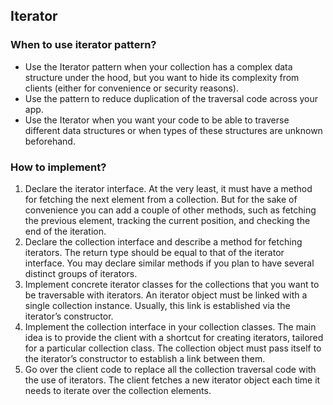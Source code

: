 ﻿## Iterator

### When to use iterator pattern?

- Use the Iterator pattern when your collection has a complex
  data structure under the hood, but you want to hide its complexity from clients (either for convenience or security
  reasons).
- Use the pattern to reduce duplication of the traversal code
  across your app.
- Use the Iterator when you want your code to be able to traverse different data structures or when types of these structures are unknown beforehand.

### How to implement?

1. Declare the iterator interface. At the very least, it must have a
method for fetching the next element from a collection. But for
the sake of convenience you can add a couple of other methods, such as fetching the previous element, tracking the current position, and checking the end of the iteration.
2. Declare the collection interface and describe a method for
   fetching iterators. The return type should be equal to that of the iterator interface. You may declare similar methods if you
   plan to have several distinct groups of iterators.
3. Implement concrete iterator classes for the collections that
   you want to be traversable with iterators. An iterator object
   must be linked with a single collection instance. Usually, this
   link is established via the iterator’s constructor.
4. Implement the collection interface in your collection classes.
   The main idea is to provide the client with a shortcut for creating iterators, tailored for a particular collection class. The collection object must pass itself to the iterator’s constructor to establish a link between them.
5. Go over the client code to replace all the collection traversal
   code with the use of iterators. The client fetches a new iterator object each time it needs to iterate over the collection elements.